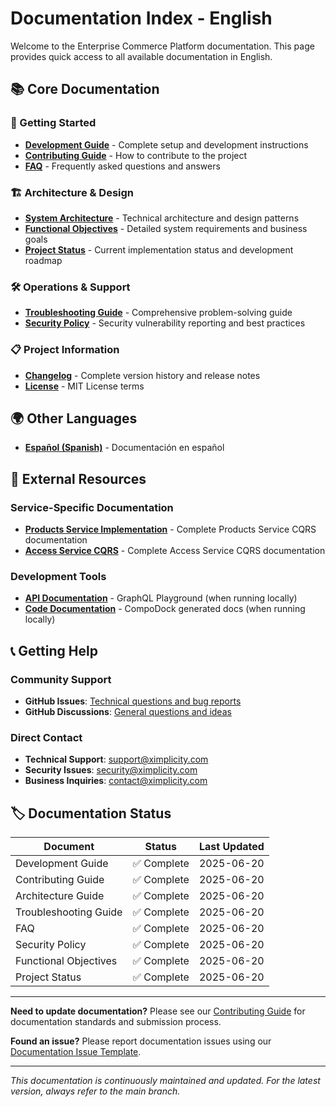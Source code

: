 # Documentation Index - English

Welcome to the Enterprise Commerce Platform documentation. This page provides quick access to all available documentation in English.

## 📚 Core Documentation

### 🚀 Getting Started
- [**Development Guide**](./development.md) - Complete setup and development instructions
- [**Contributing Guide**](./contributing.md) - How to contribute to the project
- [**FAQ**](./faq.md) - Frequently asked questions and answers

### 🏗️ Architecture & Design
- [**System Architecture**](./architecture.md) - Technical architecture and design patterns
- [**Functional Objectives**](./functional-objectives.md) - Detailed system requirements and business goals
- [**Project Status**](./project-status.md) - Current implementation status and development roadmap

### 🛠️ Operations & Support
- [**Troubleshooting Guide**](./troubleshooting.md) - Comprehensive problem-solving guide
- [**Security Policy**](../SECURITY.md) - Security vulnerability reporting and best practices

### 📋 Project Information
- [**Changelog**](../CHANGELOG.md) - Complete version history and release notes
- [**License**](../LICENSE) - MIT License terms

## 🌍 Other Languages

- [**Español (Spanish)**](../es/README.md) - Documentación en español

## 🔗 External Resources

### Service-Specific Documentation
- [**Products Service Implementation**](../../libs/products-service/PRODUCTS-SERVICE-IMPLEMENTATION.md) - Complete Products Service CQRS documentation
- [**Access Service CQRS**](../../libs/access-service/CQRS-IMPLEMENTATION.md) - Complete Access Service CQRS documentation

### Development Tools
- [**API Documentation**](http://localhost:3000/graphql) - GraphQL Playground (when running locally)
- [**Code Documentation**](http://localhost:8181) - CompoDock generated docs (when running locally)

## 📞 Getting Help

### Community Support
- **GitHub Issues**: [Technical questions and bug reports](https://github.com/Ximplicity/enterprise-commerce-platform/issues)
- **GitHub Discussions**: [General questions and ideas](https://github.com/Ximplicity/enterprise-commerce-platform/discussions)

### Direct Contact
- **Technical Support**: [support@ximplicity.com](mailto:support@ximplicity.com)
- **Security Issues**: [security@ximplicity.com](mailto:security@ximplicity.com)
- **Business Inquiries**: [contact@ximplicity.com](mailto:contact@ximplicity.com)

## 🏷️ Documentation Status

| Document | Status | Last Updated |
|----------|--------|--------------|
| Development Guide | ✅ Complete | 2025-06-20 |
| Contributing Guide | ✅ Complete | 2025-06-20 |
| Architecture Guide | ✅ Complete | 2025-06-20 |
| Troubleshooting Guide | ✅ Complete | 2025-06-20 |
| FAQ | ✅ Complete | 2025-06-20 |
| Security Policy | ✅ Complete | 2025-06-20 |
| Functional Objectives | ✅ Complete | 2025-06-20 |
| Project Status | ✅ Complete | 2025-06-20 |

---

**Need to update documentation?** Please see our [Contributing Guide](./contributing.md) for documentation standards and submission process.

**Found an issue?** Please report documentation issues using our [Documentation Issue Template](../.github/ISSUE_TEMPLATE/documentation.md).

---

*This documentation is continuously maintained and updated. For the latest version, always refer to the main branch.*
